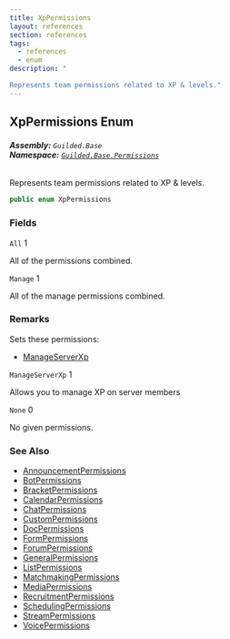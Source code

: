 ```yaml
---
title: XpPermissions
layout: references
section: references
tags:
  - references
  - enum
description: "

Represents team permissions related to XP & levels."
---
```


## XpPermissions Enum
###### **Assembly:** `Guilded.Base`<br/>**Namespace:** [`Guilded.Base.Permissions`](Guilded.Base.Permissions 'Guilded.Base.Permissions')

Represents team permissions related to XP & levels.

```csharp
public enum XpPermissions
```
### Fields

<a name='Guilded.Base.Permissions.XpPermissions.All'></a>

`All` 1

All of the permissions combined.

<a name='Guilded.Base.Permissions.XpPermissions.Manage'></a>

`Manage` 1

All of the manage permissions combined.

### Remarks
  
Sets these permissions:  
- [ManageServerXp](XpPermissions#Guilded.Base.Permissions.XpPermissions.ManageServerXp 'Guilded.Base.Permissions.XpPermissions.ManageServerXp')

<a name='Guilded.Base.Permissions.XpPermissions.ManageServerXp'></a>

`ManageServerXp` 1

Allows you to manage XP on server members

<a name='Guilded.Base.Permissions.XpPermissions.None'></a>

`None` 0

No given permissions.

### See Also
- [AnnouncementPermissions](AnnouncementPermissions 'Guilded.Base.Permissions.AnnouncementPermissions')
- [BotPermissions](BotPermissions 'Guilded.Base.Permissions.BotPermissions')
- [BracketPermissions](BracketPermissions 'Guilded.Base.Permissions.BracketPermissions')
- [CalendarPermissions](CalendarPermissions 'Guilded.Base.Permissions.CalendarPermissions')
- [ChatPermissions](ChatPermissions 'Guilded.Base.Permissions.ChatPermissions')
- [CustomPermissions](CustomPermissions 'Guilded.Base.Permissions.CustomPermissions')
- [DocPermissions](DocPermissions 'Guilded.Base.Permissions.DocPermissions')
- [FormPermissions](FormPermissions 'Guilded.Base.Permissions.FormPermissions')
- [ForumPermissions](ForumPermissions 'Guilded.Base.Permissions.ForumPermissions')
- [GeneralPermissions](GeneralPermissions 'Guilded.Base.Permissions.GeneralPermissions')
- [ListPermissions](ListPermissions 'Guilded.Base.Permissions.ListPermissions')
- [MatchmakingPermissions](MatchmakingPermissions 'Guilded.Base.Permissions.MatchmakingPermissions')
- [MediaPermissions](MediaPermissions 'Guilded.Base.Permissions.MediaPermissions')
- [RecruitmentPermissions](RecruitmentPermissions 'Guilded.Base.Permissions.RecruitmentPermissions')
- [SchedulingPermissions](SchedulingPermissions 'Guilded.Base.Permissions.SchedulingPermissions')
- [StreamPermissions](StreamPermissions 'Guilded.Base.Permissions.StreamPermissions')
- [VoicePermissions](VoicePermissions 'Guilded.Base.Permissions.VoicePermissions')